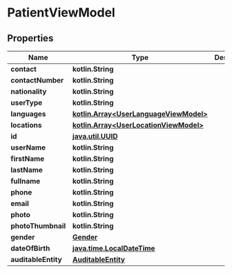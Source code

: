 
# PatientViewModel

## Properties
Name | Type | Description | Notes
------------ | ------------- | ------------- | -------------
**contact** | **kotlin.String** |  |  [optional]
**contactNumber** | **kotlin.String** |  |  [optional]
**nationality** | **kotlin.String** |  |  [optional]
**userType** | **kotlin.String** |  |  [optional]
**languages** | [**kotlin.Array&lt;UserLanguageViewModel&gt;**](UserLanguageViewModel.md) |  |  [optional]
**locations** | [**kotlin.Array&lt;UserLocationViewModel&gt;**](UserLocationViewModel.md) |  |  [optional]
**id** | [**java.util.UUID**](java.util.UUID.md) |  |  [optional]
**userName** | **kotlin.String** |  |  [optional]
**firstName** | **kotlin.String** |  |  [optional]
**lastName** | **kotlin.String** |  |  [optional]
**fullname** | **kotlin.String** |  |  [optional]
**phone** | **kotlin.String** |  |  [optional]
**email** | **kotlin.String** |  |  [optional]
**photo** | **kotlin.String** |  |  [optional]
**photoThumbnail** | **kotlin.String** |  |  [optional]
**gender** | [**Gender**](Gender.md) |  |  [optional]
**dateOfBirth** | [**java.time.LocalDateTime**](java.time.OffsetDateTime.md) |  |  [optional]
**auditableEntity** | [**AuditableEntity**](AuditableEntity.md) |  |  [optional]




